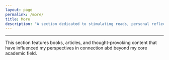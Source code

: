 ```yaml
---
layout: page
permalink: /more/
title: More 
description: "A section dedicated to stimulating reads, personal reflections, and non-academic interests."
---
```



---
This section features books, articles, and thought-provoking content that have influenced my perspectives in connection abd beyond my core academic field.

